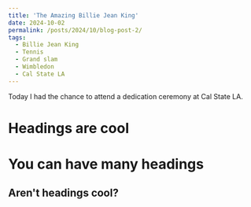 ```yaml
---
title: 'The Amazing Billie Jean King'
date: 2024-10-02
permalink: /posts/2024/10/blog-post-2/
tags:
  - Billie Jean King
  - Tennis
  - Grand slam
  - Wimbledon
  - Cal State LA
---
```


Today I had the chance to attend a dedication ceremony at Cal State LA. 

Headings are cool
======

You can have many headings
======

Aren't headings cool?
------

